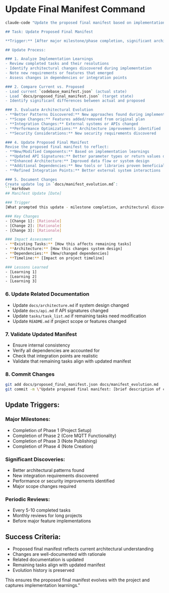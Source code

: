 # Update Final Manifest Command

```bash
claude-code "Update the proposed final manifest based on implementation learnings and project evolution.

## Task: Update Proposed Final Manifest

**Trigger:** [After major milestone/phase completion, significant architectural changes, or periodic review]

## Update Process:

### 1. Analyze Implementation Learnings
- Review completed tasks and their resolutions
- Identify architectural changes discovered during implementation
- Note new requirements or features that emerged
- Assess changes in dependencies or integration points

### 2. Compare Current vs. Proposed
- Load current `codebase_manifest.json` (actual state)
- Load `docs/proposed_final_manifest.json` (target state)
- Identify significant differences between actual and proposed

### 3. Evaluate Architectural Evolution
- **Better Patterns Discovered:** New approaches found during implementation
- **Scope Changes:** Features added/removed from original plan
- **Integration Changes:** External systems or APIs changed
- **Performance Optimizations:** Architecture improvements identified
- **Security Considerations:** New security requirements discovered

### 4. Update Proposed Final Manifest
Revise the proposed final manifest to reflect:
- **New/Modified Components:** Based on implementation learnings
- **Updated API Signatures:** Better parameter types or return values discovered
- **Enhanced Architecture:** Improved data flow or system design
- **Additional Dependencies:** New tools or libraries proven beneficial
- **Refined Integration Points:** Better external system interactions

### 5. Document Changes
Create update log in `docs/manifest_evolution.md`:
```markdown
## Manifest Update [Date]

### Trigger
[What prompted this update - milestone completion, architectural discovery, etc.]

### Key Changes
- [Change 1]: [Rationale]
- [Change 2]: [Rationale]
- [Change 3]: [Rationale]

### Impact Assessment
- **Existing Tasks:** [How this affects remaining tasks]
- **Architecture:** [How this changes system design]
- **Dependencies:** [New/changed dependencies]
- **Timeline:** [Impact on project timeline]

### Lessons Learned
- [Learning 1]
- [Learning 2]
- [Learning 3]
```

### 6. Update Related Documentation
- Update `docs/architecture.md` if system design changed
- Update `docs/api.md` if API signatures changed
- Update `tasks/task_list.md` if remaining tasks need modification
- Update `README.md` if project scope or features changed

### 7. Validate Updated Manifest
- Ensure internal consistency
- Verify all dependencies are accounted for
- Check that integration points are realistic
- Validate that remaining tasks align with updated manifest

### 8. Commit Changes
```bash
git add docs/proposed_final_manifest.json docs/manifest_evolution.md
git commit -m \"Update proposed final manifest: [brief description of changes]\"
```

## Update Triggers:

### Major Milestones:
- Completion of Phase 1 (Project Setup)
- Completion of Phase 2 (Core MQTT Functionality)
- Completion of Phase 3 (Note Publishing)
- Completion of Phase 4 (Note Creation)

### Significant Discoveries:
- Better architectural patterns found
- New integration requirements discovered
- Performance or security improvements identified
- Major scope changes required

### Periodic Reviews:
- Every 5-10 completed tasks
- Monthly reviews for long projects
- Before major feature implementations

## Success Criteria:
- Proposed final manifest reflects current architectural understanding
- Changes are well-documented with rationale
- Related documentation is updated
- Remaining tasks align with updated manifest
- Evolution history is preserved

This ensures the proposed final manifest evolves with the project and captures implementation learnings."
```
